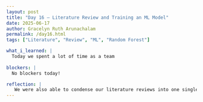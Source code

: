 ```yaml
---
layout: post
title: "Day 16 – Literature Review and Training an ML Model"
date: 2025-06-17
author: Gracelyn Ruth Arunachalam
permalink: /day16.html
tags: ["Literature", "Review", "ML", "Random Forest"]

what_i_learned: |
  Today we spent a lot of time as a team
 
blockers: |
  No blockers today!

reflection: |
   We were also able to condense our literature reviews into one single document. I believe this gave me an idea of how many resources we had to pick from when writing out our paper. With the python programming session, I beleive we are now on track to use the skills we learnt on real life data.
---
```

